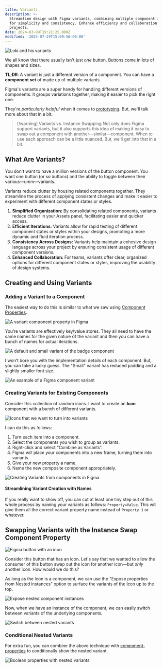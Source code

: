 ```yaml
---
title: Variants
description: >-
  Streamline design with Figma variants, combining multiple component iterations
  for simplicity and consistency. Enhance efficiency and collaboration in your
  projects.
date: 2024-03-09T19:21:25.000Z
modified: '2025-07-29T15:09:56-06:00'
---
```


![Loki and his variants](assets/figma-loki-variants.jpg)

We all know that there usually isn't just _one_ button. Buttons come in lots of shapes and sizes.

**TL;DR**: A variant is just a different version of a component. You can have a **component set** of made up of multiple variants.

Figma's variants are a super handy for handling different versions of components. It groups variations together, making it easier to pick the right one.

They're _particularly helpful_ when it comes to [prototyping](prototyping.md). But, we'll talk more about that in a bit.

> [!warning] Variants vs. Instance Swapping
> Not only does Figma support variants, but it also supports this idea of making it easy to swap out a component with another—similar—component. When to use each approach can be a little nuanced. But, we'll get into that in a bit.

## What Are Variants?

You don't want to have a million versions of the button component. You want one button (or so buttons) and the ability to toggle between their various—umm—variants.

Variants reduce clutter by housing related components together. They streamline the process of applying consistent changes and make it easier to experiment with different component states or styles.

1. **Simplified Organization:** By consolidating related components, variants reduce clutter in your Assets panel, facilitating easier and quicker access.
2. **Efficient Iterations:** Variants allow for rapid testing of different component states or styles within your designs, promoting a more dynamic and fluid iteration process.
3. **Consistency Across Designs:** Variants help maintain a cohesive design language across your project by ensuring consistent usage of different component versions.
4. **Enhanced Collaboration:** For teams, variants offer clear, organized options for different component states or styles, improving the usability of design systems.

## Creating and Using Variants

### Adding a Variant to a Component

The easiest way to do this is similar to what we saw using [Component Properties](component-properties.md).

![A variant component property in Figma](assets/figma-variant-component-property.png)

You're variants are effectively key/value stores. They all need to have the same names for the given nature of the variant and then you can have a bunch of names for actual iterations.

![A default and small variant of the badge component](assets/figna-variant-example.png)

I won't bore you with the implementation details of each component. But, you can take a lucky guess. The "Small" variant has reduced padding and a slightly smaller font size.

![An example of a Figma component variant](assets/figma-variant-example.gif)

### Creating Variants for Existing Components

Consider this collection of random icons. I want to create an **Icon** component with a bunch of different variants.

![Icons that we want to turn into variants](assets/figma-collection-of-icons.png)

I can do this as follows:

1. Turn each item into a component.
2. Select the components you wish to group as variants.
3. Right-click and select “Combine as Variants”.
4. Figma will place your components into a new frame, turning them into variants.
5. Give your new property a name.
6. Name the new composite component appropriately.

![Creating Variants from components in Figma](assets/figma-creating-variants-from-components.gif)

#### Streamlining Variant Creation with Names

If you really want to show off, you can cut at least one tiny step out of this whole process by naming your variants as follows: `Property=Value`. This will give them all the correct variant property name instead of `Property 1` or whatever.

## Swapping Variants with the Instance Swap Component Property

![Figma button with an icon](assets/figma-button-with-icon.png)

Consider this button that has an icon. Let's say that we wanted to allow the consumer of this button swap out the icon for another icon—but _only_ another icon. How would we do this?

As long as the Icon is a component, we can use the "Expose properties from Nested Instances" option to surface the variants of the Icon up to the top.

![Expose nested component instances](assets/figma-expose-nested-instances.png)

Now, when we have an instance of the component, we can easily switch between variants of the underlying components.

![Switch between nested variants](assets/figma-switch-between-nested-variants.gif)

### Conditional Nested Variants

For extra fun, you can combine the above technique with [component-properties](component-properties.md#boolean-properties) to conditionally show the nested variant.

![Boolean properties with nested variants](assets/figma-boolean-properties-with-nested-variants.gif)
